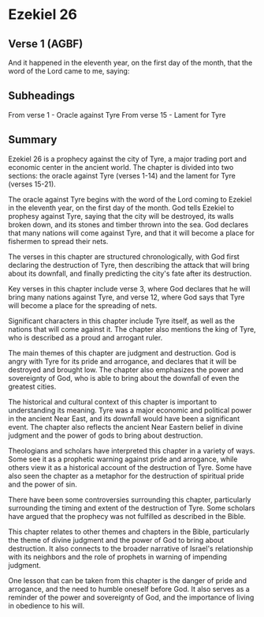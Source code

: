 # Ezekiel 26

## Verse 1 (AGBF)

And it happened in the eleventh year, on the first day of the month, that the word of the Lord came to me, saying:

## Subheadings

From verse 1 - Oracle against Tyre
From verse 15 - Lament for Tyre

## Summary

Ezekiel 26 is a prophecy against the city of Tyre, a major trading port and economic center in the ancient world. The chapter is divided into two sections: the oracle against Tyre (verses 1-14) and the lament for Tyre (verses 15-21).

The oracle against Tyre begins with the word of the Lord coming to Ezekiel in the eleventh year, on the first day of the month. God tells Ezekiel to prophesy against Tyre, saying that the city will be destroyed, its walls broken down, and its stones and timber thrown into the sea. God declares that many nations will come against Tyre, and that it will become a place for fishermen to spread their nets.

The verses in this chapter are structured chronologically, with God first declaring the destruction of Tyre, then describing the attack that will bring about its downfall, and finally predicting the city's fate after its destruction.

Key verses in this chapter include verse 3, where God declares that he will bring many nations against Tyre, and verse 12, where God says that Tyre will become a place for the spreading of nets.

Significant characters in this chapter include Tyre itself, as well as the nations that will come against it. The chapter also mentions the king of Tyre, who is described as a proud and arrogant ruler.

The main themes of this chapter are judgment and destruction. God is angry with Tyre for its pride and arrogance, and declares that it will be destroyed and brought low. The chapter also emphasizes the power and sovereignty of God, who is able to bring about the downfall of even the greatest cities.

The historical and cultural context of this chapter is important to understanding its meaning. Tyre was a major economic and political power in the ancient Near East, and its downfall would have been a significant event. The chapter also reflects the ancient Near Eastern belief in divine judgment and the power of gods to bring about destruction.

Theologians and scholars have interpreted this chapter in a variety of ways. Some see it as a prophetic warning against pride and arrogance, while others view it as a historical account of the destruction of Tyre. Some have also seen the chapter as a metaphor for the destruction of spiritual pride and the power of sin.

There have been some controversies surrounding this chapter, particularly surrounding the timing and extent of the destruction of Tyre. Some scholars have argued that the prophecy was not fulfilled as described in the Bible.

This chapter relates to other themes and chapters in the Bible, particularly the theme of divine judgment and the power of God to bring about destruction. It also connects to the broader narrative of Israel's relationship with its neighbors and the role of prophets in warning of impending judgment.

One lesson that can be taken from this chapter is the danger of pride and arrogance, and the need to humble oneself before God. It also serves as a reminder of the power and sovereignty of God, and the importance of living in obedience to his will.